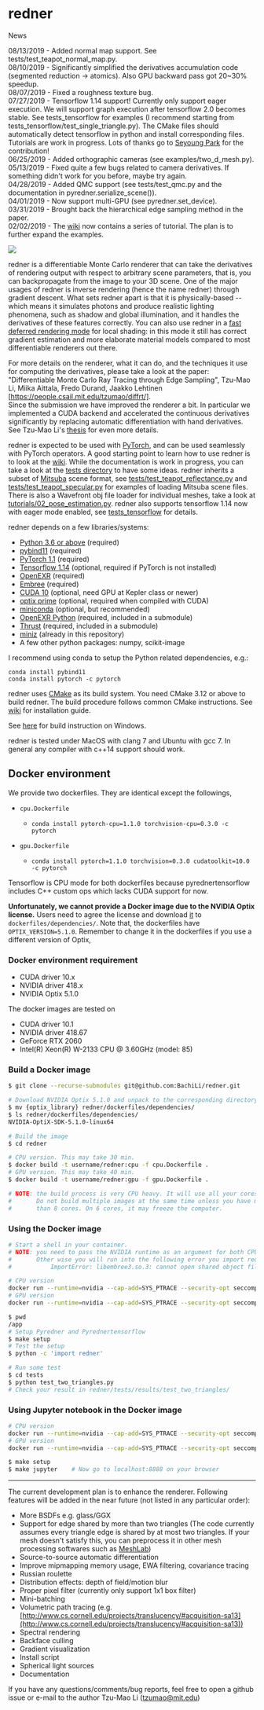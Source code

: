 # redner

News

08/13/2019 - Added normal map support. See tests/test_teapot_normal_map.py.  
08/10/2019 - Significantly simplified the derivatives accumulation code (segmented reduction -> atomics). Also GPU backward pass got 20~30% speedup.  
08/07/2019 - Fixed a roughness texture bug.  
07/27/2019 - Tensorflow 1.14 support! Currently only support eager execution. We will support graph execution after tensorflow 2.0 becomes stable. See tests_tensorflow for examples (I recommend starting from tests_tensorflow/test_single_triangle.py). The CMake files should automatically detect tensorflow in python and install corresponding files. Tutorials are work in progress. Lots of thanks go to [Seyoung Park](https://github.com/SuperShinyEyes) for the contribution!  
06/25/2019 - Added orthographic cameras (see examples/two_d_mesh.py).  
05/13/2019 - Fixed quite a few bugs related to camera derivatives. If something didn't work for you before, maybe try again.  
04/28/2019 - Added QMC support (see tests/test_qmc.py and the documentation in pyredner.serialize_scene()).  
04/01/2019 - Now support multi-GPU (see pyredner.set\_device).  
03/31/2019 - Brought back the hierarchical edge sampling method in the paper.  
02/02/2019 - The [wiki](https://github.com/BachiLi/redner/wiki) now contains a series of tutorial. The plan is to further expand the examples.  

![](https://people.csail.mit.edu/tzumao/diffrt/teaser.jpg)

redner is a differentiable Monte Carlo renderer that can take the derivatives of rendering output with respect to arbitrary 
scene parameters, that is, you can backpropagate from the image to your 3D scene. One of the major usages of redner is inverse rendering (hence the name redner) through gradient descent. What sets redner apart is that it is physically-based -- which means it simulates photons and produce realistic lighting phenomena, such as shadow and global illumination, and it handles the derivatives of these features correctly. You can also use redner in a [fast deferred rendering mode](https://github.com/BachiLi/redner/wiki/Tutorial-4%3A-fast-deferred-rendering) for local shading: in this mode it still has correct gradient estimation and more elaborate material models compared to most differentiable renderers out there.

For more details on the renderer, what it can do, and the techniques it use for computing the derivatives, please
take a look at the paper:
"Differentiable Monte Carlo Ray Tracing through Edge Sampling", Tzu-Mao Li, Miika Aittala, Fredo Durand, Jaakko Lehtinen
[https://people.csail.mit.edu/tzumao/diffrt/].  
Since the submission we have improved the renderer a bit. In particular we implemented a CUDA backend and accelerated
the continuous derivatives significantly by replacing automatic differentiation with hand derivatives. See Tzu-Mao Li's [thesis](https://people.csail.mit.edu/tzumao/phdthesis/phdthesis.pdf) for even more details.

redner is expected to be used with [PyTorch](https://pytorch.org/), and can be used seamlessly with PyTorch operators. A good starting point to learn how to use redner is to look at the [wiki](https://github.com/BachiLi/redner/wiki).
While the documentation is work in progress, you can take a look at the [tests directory](tests) to have some ideas.
redner inherits a subset of [Mitsuba](http://www.mitsuba-renderer.org) scene format,
see [tests/test_teapot_reflectance.py](https://github.com/BachiLi/redner/blob/master/tests/test_teapot_reflectance.py) and [tests/test_teapot_specular.py](https://github.com/BachiLi/redner/blob/master/tests/test_teapot_specular.py) for examples of loading Mitsuba scene files. There is also a Wavefront obj file loader for individual meshes, take a look at [tutorials/02_pose_estimation.py](https://github.com/BachiLi/redner/blob/master/tutorials/02_pose_estimation.py). redner also supports tensorflow 1.14 now with eager mode enabled, see [tests_tensorflow](tests_tensorflow) for details.

redner depends on a few libraries/systems:
- [Python 3.6 or above](https://www.python.org) (required)
- [pybind11](https://github.com/pybind/pybind11) (required)
- [PyTorch 1.1](https://pytorch.org) (required)
- [Tensorflow 1.14](https://www.tensorflow.org/) (optional, required if PyTorch is not installed)
- [OpenEXR](https://github.com/openexr/openexr) (required)
- [Embree](https://embree.github.io) (required)
- [CUDA 10](https://developer.nvidia.com/cuda-downloads) (optional, need GPU at Kepler class or newer)
- [optix prime](https://developer.nvidia.com/optix) (optional, required when compiled with CUDA)
- [miniconda](https://conda.io/miniconda.html) (optional, but recommended)
- [OpenEXR Python](https://github.com/jamesbowman/openexrpython) (required, included in a submodule)
- [Thrust](https://thrust.github.io) (required, included in a submodule)
- [miniz](https://github.com/richgel999/miniz) (already in this repository)
- A few other python packages: numpy, scikit-image

I recommend using conda to setup the Python related dependencies, e.g.:
```
conda install pybind11
conda install pytorch -c pytorch
```

redner uses [CMake](https://cmake.org) as its build system. You need CMake 3.12 or above to build redner.
The build procedure follows common CMake instructions. See [wiki](https://github.com/BachiLi/redner/wiki/Installation) for installation guide.

See [here](https://github.com/BachiLi/redner/pull/11) for build instruction on Windows.

redner is tested under MacOS with clang 7 and Ubuntu with gcc 7. In general any compiler with c++14 support should work.

## Docker environment
We provide two dockerfiles. They are identical except the followings,

- `cpu.Dockerfile`
   - `conda install pytorch-cpu=1.1.0 torchvision-cpu=0.3.0 -c pytorch`

- `gpu.Dockerfile`
   - `conda install pytorch=1.1.0 torchvision=0.3.0 cudatoolkit=10.0 -c pytorch`

Tensorflow is CPU mode for both dockerfiles because pyrednertensorflow includes C++ custom ops which lacks CUDA support for now.

**Unfortunately, we cannot provide a Docker image due to the NVIDIA Optix license.** Users need to agree the license and download [it](https://developer.nvidia.com/optix) to `dockerfiles/dependencies/`. Note that, the dockerfiles have `OPTIX_VERSION=5.1.0`. Remember to change it in the dockerfiles if you use a different version of Optix, 

### Docker environment requirement
- CUDA driver 10.x
- NVIDIA driver 418.x
- NVIDIA Optix 5.1.0

The docker images are tested on 
- CUDA driver 10.1
- NVIDIA driver 418.67
- GeForce RTX 2060
- Intel(R) Xeon(R) W-2133 CPU @ 3.60GHz (model: 85)

### Build a Docker image
```bash
$ git clone --recurse-submodules git@github.com:BachiLi/redner.git

# Download NVIDIA Optix 5.1.0 and unpack to the corresponding directory. 
$ mv {optix_library} redner/dockerfiles/dependencies/
$ ls redner/dockerfiles/dependencies/
NVIDIA-OptiX-SDK-5.1.0-linux64

# Build the image
$ cd redner

# CPU version. This may take 30 min.
$ docker build -t username/redner:cpu -f cpu.Dockerfile .
# GPU version. This may take 40 min.
$ docker build -t username/redner:gpu -f gpu.Dockerfile .

# NOTE: the build process is very CPU heavy. It will use all your cores. 
#       Do not build multiple images at the same time unless you have more 
#       than 8 cores. On 6 cores, it may freeze the computer.
```

### Using the Docker image
```bash
# Start a shell in your container. 
# NOTE: you need to pass the NVIDIA runtime as an argument for both CPU and GPU.
#       Other wise you will run into the following error you import redner in Python:
#           ImportError: libembree3.so.3: cannot open shared object file: No such file or directory

# CPU version
docker run --runtime=nvidia --cap-add=SYS_PTRACE --security-opt seccomp=unconfined -it --rm -v /your-path-to/redner:/app -w /app  username/redner:cpu /bin/bash
# GPU version
docker run --runtime=nvidia --cap-add=SYS_PTRACE --security-opt seccomp=unconfined -it --rm -v /your-path-to/redner:/app -w /app  username/redner:gpu /bin/bash

$ pwd
/app
# Setup Pyredner and Pyrednertensorflow
$ make setup
# Test the setup
$ python -c 'import redner'

# Run some test
$ cd tests
$ python test_two_triangles.py
# Check your result in redner/tests/results/test_two_triangles/
```

### Using Jupyter notebook in the Docker image
```bash
# CPU version
docker run --runtime=nvidia --cap-add=SYS_PTRACE --security-opt seccomp=unconfined -p 8888:8888 -it --rm -v /your-path-to/redner:/app -w /app  username/redner:cpu /bin/bash
# GPU version
docker run --runtime=nvidia --cap-add=SYS_PTRACE --security-opt seccomp=unconfined -p 8888:8888 -it --rm -v /your-path-to/redner:/app -w /app  username/redner:gpu /bin/bash

$ make setup
$ make jupyter    # Now go to localhost:8888 on your browser
```
------------------------

The current development plan is to enhance the renderer. Following features will be added in the near future (not listed in any particular order):
- More BSDFs e.g. glass/GGX
- Support for edge shared by more than two triangles
  (The code currently assumes every triangle edge is shared by at most two triangles.
   If your mesh doesn't satisfy this, you can preprocess it in other mesh processing softwares such as [MeshLab](http://www.meshlab.net))
- Source-to-source automatic differentiation
- Improve mipmapping memory usage, EWA filtering, covariance tracing
- Russian roulette
- Distribution effects: depth of field/motion blur
- Proper pixel filter (currently only support 1x1 box filter)
- Mini-batching
- Volumetric path tracing (e.g. [http://www.cs.cornell.edu/projects/translucency/#acquisition-sa13](http://www.cs.cornell.edu/projects/translucency/#acquisition-sa13))
- Spectral rendering
- Backface culling
- Gradient visualization
- Install script
- Spherical light sources
- Documentation

If you have any questions/comments/bug reports, feel free to open a github issue or e-mail to the author
Tzu-Mao Li (tzumao@mit.edu)
